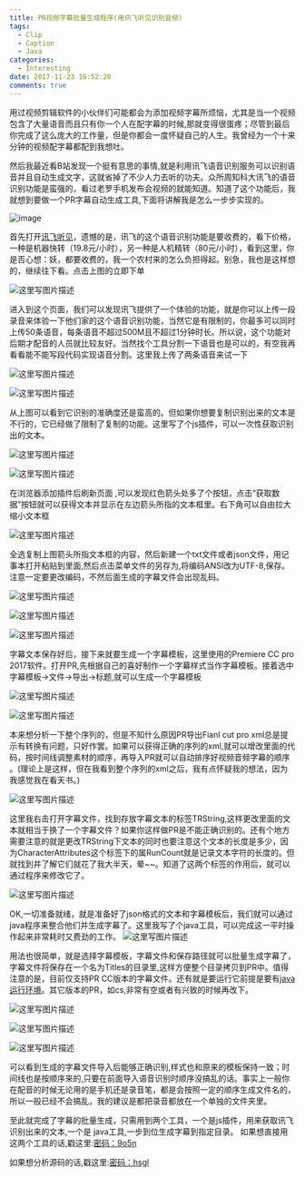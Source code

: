```yaml
---
title: PR视频字幕批量生成程序(用讯飞听见识别音频)
tags:
  - Clip 
  - Caption 
  - Java
categories:
  - Interesting
date: 2017-11-23 16:52:20
comments: true
---
```


 用过视频剪辑软件的小伙伴们可能都会为添加视频字幕所烦恼，尤其是当一个视频包含了大量语音而且只有你一个人在配字幕的时候,那就变得很蛋疼；尽管到最后你完成了这么庞大的工作量，但是你都会一度怀疑自己的人生。我曾经为一个十来分钟的视频配字幕都配到我想吐。
<!--more-->

 然后我最近看B站发现一个挺有意思的事情,就是利用讯飞语音识别服务可以识别语音并且自动生成文字，这就省掉了不少人力去听的功夫。众所周知科大讯飞的语音识别功能是蛮强的，看过老罗手机发布会视频的就能知道。知道了这个功能后，我就想到要做一个PR字幕自动生成工具,下面将讲解我是怎么一步步实现的。

  ![image](http://wx4.sinaimg.cn/large/005GXpqPgy1fznubgrdgcj31go0o5gnb.jpg)

首先打开<a href="http://www.iflyrec.com/">讯飞听见</a>，遗憾的是，讯飞的这个语音识别功能是要收费的，看下价格，一种是机器快转（19.8元/小时），另一种是人机精转（80元/小时），看到这里，你是否心想：妖，都要收费的，我一个农村来的怎么负担得起。别急，我也是这样想的，继续往下看。点击上图的立即下单 

![这里写图片描述](http://wx2.sinaimg.cn/large/005GXpqPgy1fznubhi7nfj31gf0qcach.jpg)

进入到这个页面，我们可以发现讯飞提供了一个体验的功能，就是你可以上传一段录音来体验一下他们家的这个语音识别功能，当然它是有限制的，你最多可以同时上传50条语音，每条语音不超过500M且不超过1分钟时长。所以说，这个功能对后期才配音的人员就比较友好。当然找个工具分割一下语音也是可以的，有空我再看看能不能写段代码实现语音分割。这里我上传了两条语音来试一下 

![这里写图片描述](http://wx2.sinaimg.cn/large/005GXpqPgy1fznubhz9w6j31gk0odabf.jpg)

![这里写图片描述](http://wx4.sinaimg.cn/large/005GXpqPgy1fznubihbpxj31gw0h4wfb.jpg)

从上图可以看到它识别的准确度还是蛮高的。但如果你想要复制识别出来的文本是不行的，它已经做了限制了复制的功能。这里写了个js插件，可以一次性获取识别出的文本。

![这里写图片描述](http://wx3.sinaimg.cn/large/005GXpqPgy1fznubj74hqj31g90aswf0.jpg)

![这里写图片描述](http://wx2.sinaimg.cn/large/005GXpqPgy1fznubjvbaoj31go0c7mxm.jpg)

在浏览器添加插件后刷新页面 ,可以发现红色箭头处多了个按钮，点击“获取数据”按钮就可以获得文本并显示在左边箭头所指的文本框里。右下角可以自由拉大缩小文本框

![这里写图片描述](http://wx1.sinaimg.cn/large/005GXpqPgy1fznubkcwmjj31870hxmxw.jpg)

全选复制上图箭头所指文本框的内容，然后新建一个txt文件或者json文件，用记事本打开粘贴到里面,然后点击菜单文件的另存为,将编码ANSI改为UTF-8,保存。注意一定要更改编码，不然后面生成的字幕文件会出现乱码。

![这里写图片描述](http://wx3.sinaimg.cn/large/005GXpqPgy1fznubku4h4j30ku00xjr9.jpg)

![这里写图片描述](http://wx4.sinaimg.cn/large/005GXpqPgy1fznublexorj30ou03v3yj.jpg)

![这里写图片描述](http://wx2.sinaimg.cn/large/005GXpqPgy1fznubm3s4kj30q40d70tb.jpg)


字幕文本保存好后，接下来就要生成一个字幕模板，这里使用的Premiere CC pro 2017软件。打开PR,先根据自己的喜好制作一个字幕样式当作字幕模板。接着选中字幕模板->文件->导出->标题,就可以生成一个字幕模板 


![这里写图片描述](http://wx2.sinaimg.cn/large/005GXpqPgy1fznubmn3ydj31gl0qxgoa.jpg)

![这里写图片描述](http://wx1.sinaimg.cn/large/005GXpqPgy1fznubnb96uj31gd0q477m.jpg)

本来想分析一下整个序列的，但是不知什么原因PR导出Fianl cut pro xml总是提示有转换有问题，只好作罢。如果可以获得正确的序列的xml,就可以增改里面的代码，按时间线调整素材的顺序，再导入PR就可以自动排序好视频音频字幕的顺序 。(理论上是这样，但在我看到整个序列的xml之后，我有点怀疑我的想法，因为我感觉我在看天书。)

![这里写图片描述](http://wx3.sinaimg.cn/large/005GXpqPgy1fznubnrrugj30ua04dq34.jpg)

这里我右击打开字幕文件，找到存放字幕文本的标签TRString,这样更改里面的文本就相当于换了一个字幕文件？如果你这样做PR是不能正确识别的。还有个地方需要注意的就是更改TRString下文本的同时也要注意这个文本的长度是多少，因为CharacterAttributes这个标签下的属RunCount就是记录文本字符的长度的。但就找到并了解它们就花了我大半天，晕~~。知道了这两个标签的作用后，就可以通过程序来修改它了。 

![这里写图片描述](http://wx4.sinaimg.cn/large/005GXpqPgy1fznubor3h6j31gc0nzdp1.jpg)

OK,一切准备就绪，就是准备好了json格式的文本和字幕模板后，我们就可以通过java程序来整合他们并生成字幕了。这里我写了个java工具，可以完成这一平时操作起来非常耗时又费劲的工作。
![这里写图片描述](http://wx1.sinaimg.cn/large/005GXpqPgy1fznubpb4mpj30o60fi3zr.jpg)

用法也很简单，就是选择字幕模板，字幕文件和保存路径就可以批量生成字幕了，字幕文件将保存在一个名为Titles的目录里,这样方便整个目录拷贝到PR中。值得注意的是，目前仅支持PR CC版本的字幕文件。还有就是要运行它前提是要有<a href="http://jingyan.baidu.com/article/e75aca85b29c3b142edac6a8.html">java运行环境</a>。其它版本的PR，如cs,非常有空或者有兴致的时候再改下。

 ![这里写图片描述](http://wx1.sinaimg.cn/large/005GXpqPgy1fznubpxy0fj30na04j74f.jpg)
 
![这里写图片描述](http://wx1.sinaimg.cn/large/005GXpqPgy1fznubqer6fj31910f5wg0.jpg) 

![这里写图片描述](http://wx1.sinaimg.cn/large/005GXpqPgy1fznubqxflkj319f0cnmyh.jpg)

可以看到生成的字幕文件导入后能够正确识别,样式也和原来的模板保持一致；时间线也是按顺序来的,只要在前面导入语音识别时顺序没搞乱的话。事实上一般你在配音的时候无论用的是手机还是录音笔，都是会按照一定的顺序生成文件名的，所以一般已经不会搞乱，我的建议是都把录音都放在一个单独的文件夹里。

至此就完成了字幕的批量生成，只需用到两个工具，一个是js插件，用来获取讯飞识别出来的文本,一个是 java工具,一步到位生成字幕到指定目录。
如果想直接用这两个工具的话,戳这里:<a href="http://pan.baidu.com/s/1slBIYCl"  target="_brank">密码：9o5n</a>

如果想分析源码的话,戳这里:<a href="http://pan.baidu.com/s/1slwPYjj" target="_brank">密码：hsgl</a>